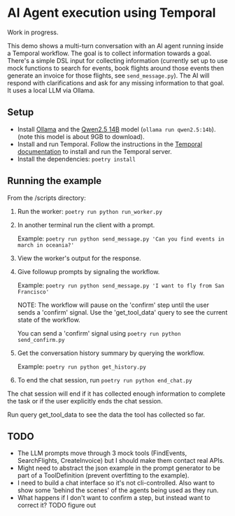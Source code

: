 # AI Agent execution using Temporal

Work in progress.

This demo shows a multi-turn conversation with an AI agent running inside a Temporal workflow. The goal is to collect information towards a goal. There's a simple DSL input for collecting information (currently set up to use mock functions to search for events, book flights around those events then generate an invoice for those flights, see `send_message.py`). The AI will respond with clarifications and ask for any missing information to that goal. It uses a local LLM via Ollama.

## Setup
* Install [Ollama](https://ollama.com) and the [Qwen2.5 14B](https://ollama.com/library/qwen2.5) model (`ollama run qwen2.5:14b`). (note this model is about 9GB to download).
* Install and run Temporal. Follow the instructions in the [Temporal documentation](https://learn.temporal.io/getting_started/python/dev_environment/#set-up-a-local-temporal-service-for-development-with-temporal-cli) to install and run the Temporal server.
* Install the dependencies: `poetry install`

## Running the example

From the /scripts directory:

1. Run the worker: `poetry run python run_worker.py`
2. In another terminal run the client with a prompt.

    Example: `poetry run python send_message.py 'Can you find events in march in oceania?'`

3. View the worker's output for the response.
4. Give followup prompts by signaling the workflow.

    Example: `poetry run python send_message.py 'I want to fly from San Francisco'`

    NOTE: The workflow will pause on the 'confirm' step until the user sends a 'confirm' signal. Use the 'get_tool_data' query to see the current state of the workflow.

    You can send a 'confirm' signal using `poetry run python send_confirm.py`
5. Get the conversation history summary by querying the workflow.
    
    Example: `poetry run python get_history.py`
6. To end the chat session, run `poetry run python end_chat.py`

The chat session will end if it has collected enough information to complete the task or if the user explicitly ends the chat session.

Run query get_tool_data to see the data the tool has collected so far.

## TODO
- The LLM prompts move through 3 mock tools (FindEvents, SearchFlights, CreateInvoice) but I should make them contact real APIs.
- Might need to abstract the json example in the prompt generator to be part of a ToolDefinition (prevent overfitting to the example).
- I need to build a chat interface so it's not cli-controlled. Also want to show some 'behind the scenes' of the agents being used as they run.
- What happens if I don't want to confirm a step, but instead want to correct it? TODO figure out